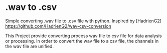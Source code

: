 # .wav to .csv
Simple converting .wav file to .csv file with python.
Inspired by [HadrienG2] https://github.com/HadrienG2/wav-csv-conversion

This Project provide converting process wav file to csv file for data analysis or processing.
In order to convert the wav file to a csv file, the channels in the wav file are unified.
